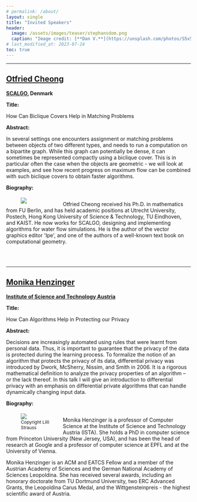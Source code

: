 ```yaml
---
# permalink: /about/
layout: single
title: "Invited Speakers"
header:
  image: /assets/images/teaser/stephansdom.png
  caption: "Image credit: [**Dan V.**](https://unsplash.com/photos/S5x5rrsDixk)"
# last_modified_at: 2023-07-24
toc: true
---
```



<style type="text/css">
  .page__content h2 {
    border-bottom: none;
  }

  div.bio {
    min-height: 175px;
    overflow: auto;
    margin-bottom: 1.3em;
  }

  div.bio > p {
    margin-bottom: 0;
  }

  div.bio > figure {
    margin-bottom: 0;
    margin-top: 5px;
    float: left;
    width: 18%;
    align: left;
    margin-right: 24px;
  }
  div.bio > figure > img {
    margin-bottom: 0;
  }

  div.bio + * {
    clear: both;
  }
</style>

<hr>

## [Otfried Cheong](https://otfried.org/)

<p> <strong><a href="https://scalgo.com/">SCALGO</a>, Denmark</strong> </p>

<p> <strong> Title: </strong> </p>
<p> How Can Biclique Covers Help in Matching Problems </p>
<p> <strong> Abstract: </strong> </p>
<p> In several settings one encounters assignment or matching problems
between objects of two different types, and needs to run a computation
on a bipartite graph.  While this graph can potentially be dense, it
can sometimes be represented compactly using a biclique cover.  This
is in particular often the case when the objects are geometric - we
will look at examples, and see how recent progress on maximum flow can
be combined with such biclique covers to obtain faster algorithms. </p>

<p> <strong> Biography: </strong> </p>
<div class="bio">
  <figure style="width:18%" align="left">
  <img src="../../assets/images/speaker/Otfried_Cheong.jpg">
  <!-- <footer style="font-size: 12px"></footer> -->
  <!-- <figcaption>Caption goes here</figcaption> -->
  </figure>
<p> Otfried Cheong received his Ph.D. in mathematics from FU Berlin, and
has held academic positions at Utrecht University, Postech, Hong Kong
University of Science & Technology, TU Eindhoven, and KAIST.  He now
works for SCALGO, designing and implementing algorithms for water flow
simulations.  He is the author of the vector graphics editor 'Ipe',
and one of the authors of a well-known text book on computational
geometry. </p>
</div>

<hr>

## [Monika Henzinger](https://ist.ac.at/en/research/henzinger_monika-group/)

<p> <strong><a href="https://ist.ac.at">Institute of Science and Technology Austria</a></strong> </p>

<p> <strong> Title: </strong> </p>
<p> How Can Algorithms Help in Protecting our Privacy </p>
<p> <strong> Abstract: </strong> </p>
<p> Decisions are increasingly automated using rules that were learnt from personal data. Thus, it is important to guarantee that the privacy of the data is protected during the learning process. To formalize the notion of an algorithm that protects the privacy of its data, differential privacy was introduced by Dwork, McSherry, Nissim, and Smith in 2006. It is a rigorous mathematical definition to analyze the privacy properties of an algorithm – or the lack thereof. In this talk I will give an introduction to differential privacy with an emphasis on differential private algorithms that can handle dynamically changing input data. </p>

<p> <strong> Biography: </strong> </p>
<div class="bio">
  <figure style="width:18%" align="left">
  <img src="../../assets/images/speaker/Monika_Henzinger.jpg">
  <footer style="font-size: 12px">Copyright Lilli Strauss</footer>
  <!-- <figcaption>Caption goes here</figcaption> -->
</figure>
<p> Monika Henzinger is a professor of Computer Science at the Institute of Science and Technology Austria (ISTA). She holds a PhD in computer science from Princeton University (New Jersey, USA), and has been the head of research at Google and a professor of computer science at EPFL and at the University of Vienna. 

Monika Henzinger is an ACM and EATCS Fellow and a member of the Austrian Academy of Sciences and the German National Academy of Sciences Leopoldina. She has received several awards, including an honorary doctorate from TU Dortmund University, two ERC Advanced Grants, the Leopoldina Carus Medal, and the Wittgensteinpreis - the highest scientific award of Austria. </p>
</div>

<!--
<p>
<img style="border-radius: 50%; padding-top: 0px; padding-right: 0px; padding-bottom: 0px; padding-left: 20px" src=
"../../assets/images/speaker/Monika Henzinger.jpg" align="right" width="180" height="180" padding="10px">Kazuo Misue is a professor at the Faculty of Engineering, Information and Systems, University of Tsukuba, Japan. He received a BSc and an MSc from Tokyo University of Science in 1984 and 1986. He received a Ph.D. in engineering from the University of Tokyo in 1997. He joined Fujitsu Limited in 1986. He worked at the International Institute for Advanced Study of Social Information Sciences, where he worked with Kozo Sugiyama and others on the research and development of graph drawing and idea support tools. In 2004, he moved to the University of Tsukuba. He has been involved in the development of visualization methods not only for graph drawing but also for various types of data. In 2021, he published "Introduction to Information Visualization (Japanese)," which organized the knowledge he had collected so far. </p>
-->

<!--
# Accepted Papers

- Andrew Suk and Ji Zeng. Unavoidable patterns in complete simple topological graphs <span style="color:red">[Best Paper Award (T1)]</span>

- Steven Chaplick, Philipp Kindermann, Jonathan Klawitter, Ignaz Rutter and Alexander Wolff. Morphing Rectangular Duals <span style="color:red">[Best Presentation Award]</span>

- Therese Biedl. Visibility representations of toroidal and Klein-bottle graphs

- Jacob Fox, Janos Pach and Andrew Suk. Quasiplanar graphs, string graphs, and the Erdős-Gallai problem

- Sabine Cornelsen and Gregor Diatzko. Planar Confluent Orthogonal Drawings of 4-Modal Digraphs

- Grzegorz Gutowski, Florian Mittelstädt, Ignaz Rutter, Joachim Spoerhase, Alexander Wolff and Johannes Zink. Coloring Mixed and Directional Interval Graphs

- Rosna Paul, Oswin Aichholzer, Kristin Knorr, Birgit Vogtenhuber, Johannes Obenaus, Wolfgang Mulzer, Nicolas El Maalouly, Meghana M Reddy and Alexandra Weinberger. Compatible Spanning Trees in Simple Drawings of $K_n$

- Soeren Nickel, Martin Nöllenburg, Manuel Sorge, Anaïs Villedieu, Hsiang-Yun Wu and Jules Wulms. Planarizing Graphs and their Drawings by Vertex Splitting

- Steven Chaplick, Emilio Di Giacomo, Fabrizio Frati, Robert Ganian, Chrysanthi Raftopoulou and Kirill Simonov. Testing Upward Planarity of Partial 2-Trees

- Velitchko Filipov, Alessio Arleo, Markus Bögl and Silvia Miksch. On Time and Space: An Experimental Study on Graph Structural and Temporal Representations

- Giuseppe Di Battista, Walter Didimo, Luca Grilli, Fabrizio Grosso, Giacomo Ortali, Maurizio Patrignani and Alessandra Tappini. Small Point-Sets Supporting Graph Stories

- Carla Binucci, Emilio Di Giacomo, William J. Lenhart, Giuseppe Liotta, Fabrizio Montecchiani, Martin Nöllenburg and Antonios Symvonis. On the Complexity of the Storyplan Problem

- Oksana Firman, Philipp Kindermann, Jonathan Klawitter, Boris Klemz, Felix Klesen and Alexander Wolff. Outside-Obstacle Representations with All Vertices on the Outer Face

- Stefan Felsner, Sandro Roch and Manfred Scheucher. Arrangements of Pseudocircles: On Digons and Triangles

- Sergey Pupyrev. Queue Layouts of Two-Dimensional Posets

- Carlos Alegría, Giordano Da Lozzo, Giuseppe Di Battista, Fabrizio Frati, Fabrizio Grosso and Maurizio Patrignani. Unit-length Rectangular Drawings of Graphs

- Michael Bekos, Martin Gronemann, Fabrizio Montecchiani and Antonios Symvonis. Strictly-Convex Drawings of 3-Connected Planar Graphs

- Kathryn Gray, Mingwei Li, Abu Reyan Ahmed and Stephen Kobourov. Visualizing Evolving Trees

- Vasileios Geladaris, Panagiotis Lionakis and Ioannis Tollis. Computing a Feedback Arc Set Using PageRank

- Kazuo Misue. Improved Scheduling of Morphing Edge Drawing

- Jacob Miller, Vahan Huroyan and Stephen Kobourov. Spherical Graph Drawing by Multidimensional Scaling

- William Lenhart and Giuseppe Liotta. Mutual Witness Gabriel Drawings of Complete Bipartite Graphs

- Amyra Meidiana, Seok-Hee Hong and Peter Eades. Shape-Faithful Graph Drawings

- Michael Bekos, Giordano Da Lozzo, Fabrizio Frati, Martin Gronemann, Tamara Mchedlidze and Chrysanthi Raftopoulou. Recognizing DAGs with Page-Number 2 is NP-complete

- Carla Binucci, Walter Didimo and Maurizio Patrignani. st-Orientations with Few Transitive Edges

- Michael Bekos, Stefan Felsner, Philipp Kindermann, Stephen Kobourov, Jan Kratochvíl and Ignaz Rutter. The Rique-Number of Graphs

- Loann Giovannangeli, Frédéric Lalanne, Romain Giot and Romain Bourqui. FORBID: Fast Overlap Removal By Stochastic Gradient Descent for Graph Drawing <span style="color:red">[Best Paper Award (T2)]</span>

- Alfredo Garcia, Javier Tejel, Birgit Vogtenhuber and Alexandra Weinberger. Empty Triangles in Generalized Twisted Drawings of K_n

- Walter Didimo, Michael Kaufmann, Giuseppe Liotta and Giacomo Ortali. Rectilinear Planarity of Partial 2-Trees

- Oswin Aichholzer, Alfredo Garcia, Irene Parada, Birgit Vogtenhuber and Alexandra Weinberger. Shooting Stars in Simple Drawings of K_{m,n}

- Otfried Cheong, Maximilian Pfister and Lena Schlipf. The thickness of fan-planar graphs is at most three

- Reyan Ahmed, Stephen Kobourov and Myroslav Kryven. An FPT Algorithm for Bipartite Vertex Splitting

# Accepted Posters

## Onsite Posters

- Ryosuke Saga, Tomoki Yoshikawa and Tomoharu Nakashima. Edge Bundling by Density-based Pathfinding Approach <span style="color:red">[Best Poster Award]</span>


## Online Posters

- Mykyta Shvets, Ehsan Moradi and Debajyoti Mondal. Visualizing Node-Specific Hierarchies in Directed Networks

- Simon van Wageningen and Tamara Mchedlidze. Can an ML Model plainly learn Planar Layouts?

- Giuseppe Liotta, Maarten Loffler, Fabrizio Montecchiani, Alessandra Tappini and Soeren Terziadis. The Witness Unit Disk Representability Problem <span style="color:red">[Best Poster Award]</span>

- David Trye, Mark Apperley and David Bainbridge. Aggregating Hypergraphs by Node Attributes -->
